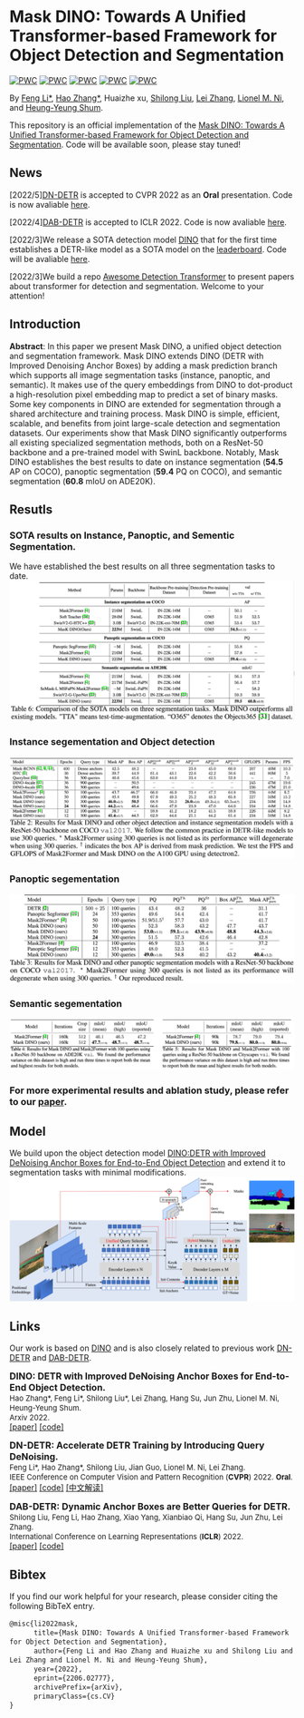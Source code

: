 Mask DINO: Towards A Unified Transformer-based Framework for Object Detection and Segmentation
========
[![PWC](https://img.shields.io/endpoint.svg?url=https://paperswithcode.com/badge/mask-dino-towards-a-unified-transformer-based-1/instance-segmentation-on-coco-minival)](https://paperswithcode.com/sota/instance-segmentation-on-coco-minival?p=mask-dino-towards-a-unified-transformer-based-1)
[![PWC](https://img.shields.io/endpoint.svg?url=https://paperswithcode.com/badge/mask-dino-towards-a-unified-transformer-based-1/instance-segmentation-on-coco)](https://paperswithcode.com/sota/instance-segmentation-on-coco?p=mask-dino-towards-a-unified-transformer-based-1)
[![PWC](https://img.shields.io/endpoint.svg?url=https://paperswithcode.com/badge/mask-dino-towards-a-unified-transformer-based-1/semantic-segmentation-on-ade20k)](https://paperswithcode.com/sota/semantic-segmentation-on-ade20k?p=mask-dino-towards-a-unified-transformer-based-1)
[![PWC](https://img.shields.io/endpoint.svg?url=https://paperswithcode.com/badge/mask-dino-towards-a-unified-transformer-based-1/panoptic-segmentation-on-coco-minival)](https://paperswithcode.com/sota/panoptic-segmentation-on-coco-minival?p=mask-dino-towards-a-unified-transformer-based-1)
[![PWC](https://img.shields.io/endpoint.svg?url=https://paperswithcode.com/badge/mask-dino-towards-a-unified-transformer-based-1/panoptic-segmentation-on-coco-test-dev)](https://paperswithcode.com/sota/panoptic-segmentation-on-coco-test-dev?p=mask-dino-towards-a-unified-transformer-based-1)

By [Feng Li*](https://fengli-ust.github.io/), [Hao Zhang*](https://scholar.google.com/citations?user=B8hPxMQAAAAJ&hl=zh-CN), Huaizhe xu, [Shilong Liu](https://www.lsl.zone/), [Lei Zhang](https://scholar.google.com/citations?hl=zh-CN&user=fIlGZToAAAAJ), [Lionel M. Ni](https://scholar.google.com/citations?hl=zh-CN&user=OzMYwDIAAAAJ), and [Heung-Yeung Shum](https://scholar.google.com.hk/citations?user=9akH-n8AAAAJ&hl=en).

This repository is an official implementation of the [Mask DINO: Towards A Unified Transformer-based
Framework for Object Detection and Segmentation](https://arxiv.org/abs/2206.02777).  Code will be available soon, please stay tuned!

## News
[2022/5][DN-DETR](https://arxiv.org/abs/2203.01305) is accepted to CVPR 2022 as an **Oral** presentation. Code is now avaliable [here](https://github.com/IDEA-opensource/DN-DETR).

[2022/4][DAB-DETR](https://arxiv.org/abs/2201.12329) is accepted to ICLR 2022. Code is now avaliable [here](https://github.com/IDEA-opensource/DAB-DETR).

[2022/3]We release a SOTA detection model [DINO](https://arxiv.org/abs/2203.03605) that for the first time establishes a DETR-like model as a SOTA model on the [leaderboard](https://paperswithcode.com/sota/object-detection-on-coco). Code will be avaliable [here](https://github.com/IDEACVR/DINO).

[2022/3]We build a repo [Awesome Detection Transformer](https://github.com/IDEACVR/awesome-detection-transformer) to present papers about transformer for detection and segmentation. Welcome to your attention!

## Introduction


**Abstract**: In this paper we present Mask DINO, a unified object detection and segmentation framework. 
Mask DINO extends DINO (DETR with Improved Denoising Anchor Boxes) by adding a mask prediction branch which supports all image segmentation tasks (instance, panoptic, and semantic). 
It makes use of the query embeddings from DINO to dot-product a high-resolution pixel embedding map to predict a set of binary masks. 
Some key components in DINO are extended for segmentation through a shared architecture and training process. 
Mask DINO is simple, efficient, scalable, and benefits from joint large-scale detection and segmentation datasets. 
Our experiments show that Mask DINO significantly outperforms all existing specialized segmentation methods, both on a ResNet-50 backbone and a pre-trained model with SwinL backbone. 
Notably, Mask DINO establishes the best results to date on instance segmentation (**54.5** AP on COCO), panoptic segmentation (**59.4** PQ on COCO), and semantic segmentation (**60.8** mIoU on ADE20K).

## Resutls
### SOTA results on Instance, Panoptic, and Sementic Segmentation.
We have established the best results on all three segmentation tasks to date.
![MaskDINO](figures/sota.png)
### Instance segementation and Object detection
![MaskDINO](figures/instance.png)
### Panoptic segementation
![MaskDINO](figures/panoptic.png)
### Semantic segementation
![MaskDINO](figures/semantic.png)
### For more experimental results and ablation study, please refer to our [paper](https://arxiv.org/pdf/2206.02777.pdf).
## Model
We build upon the object detection model [DINO:DETR with Improved DeNoising Anchor Boxes for End-to-End Object Detection](https://arxiv.org/abs/2203.03605) and extend it to segmentation tasks with minimal modifications.
![MaskDINO](figures/framework.jpg)



## Links
Our work is based on [DINO](https://arxiv.org/abs/2203.03605) and is also closely related to previous work [DN-DETR](https://arxiv.org/abs/2203.01305) and [DAB-DETR](https://arxiv.org/abs/2201.12329).
<p>
<font size=3><b>DINO: DETR with Improved DeNoising Anchor Boxes for End-to-End Object Detection.</b></font>
<br>
<font size=2>Hao Zhang*, Feng Li*, Shilong Liu*, Lei Zhang, Hang Su, Jun Zhu, Lionel M. Ni, Heung-Yeung Shum.</font>
<br>
<font size=2>Arxiv 2022.</font>
<br>
<a href='https://arxiv.org/abs/2203.03605'>[paper]</a> <a href='https://github.com/IDEACVR/DINO'>[code]</a>    
</p>

<p>
<font size=3><b>DN-DETR: Accelerate DETR Training by Introducing Query DeNoising.</b></font>
<br>
<font size=2>Feng Li*, Hao Zhang*, Shilong Liu, Jian Guo, Lionel M. Ni, Lei Zhang.</font>
<br>
<font size=2>IEEE Conference on Computer Vision and Pattern Recognition (<b>CVPR</b>) 2022. <b>Oral</b>.</font>
<br>
<a href='https://arxiv.org/abs/2203.01305'>[paper]</a> <a href='https://github.com/FengLi-ust/DN-DETR'>[code]</a> <a href='https://www.zhihu.com/question/517340666/answer/2381304399'>[中文解读]</a>
</p>

<p>
<font size=3><b>DAB-DETR: Dynamic Anchor Boxes are Better Queries for DETR.</b></font>
<br>
<font size=2>Shilong Liu, Feng Li, Hao Zhang, Xiao Yang, Xianbiao Qi, Hang Su, Jun Zhu, Lei Zhang.</font>
<br>
<font size=2>International Conference on Learning Representations (<b>ICLR</b>) 2022.</font>
<br>
<a href='https://arxiv.org/abs/2201.12329'>[paper]</a> <a href='https://github.com/SlongLiu/DAB-DETR'>[code]</a>    
</p>

## Bibtex
If you find our work helpful for your research, please consider citing the following BibTeX entry.   
```
@misc{li2022mask,
      title={Mask DINO: Towards A Unified Transformer-based Framework for Object Detection and Segmentation}, 
      author={Feng Li and Hao Zhang and Huaizhe xu and Shilong Liu and Lei Zhang and Lionel M. Ni and Heung-Yeung Shum},
      year={2022},
      eprint={2206.02777},
      archivePrefix={arXiv},
      primaryClass={cs.CV}
}
```
